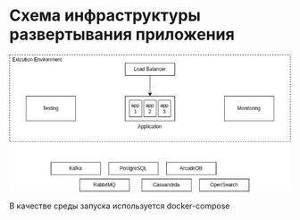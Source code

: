 # Схема инфраструктуры развертывания приложения

![Infrastructure](./img/M2L2-infrastructure.drawio.png)

В качестве среды запуска используется docker-compose
